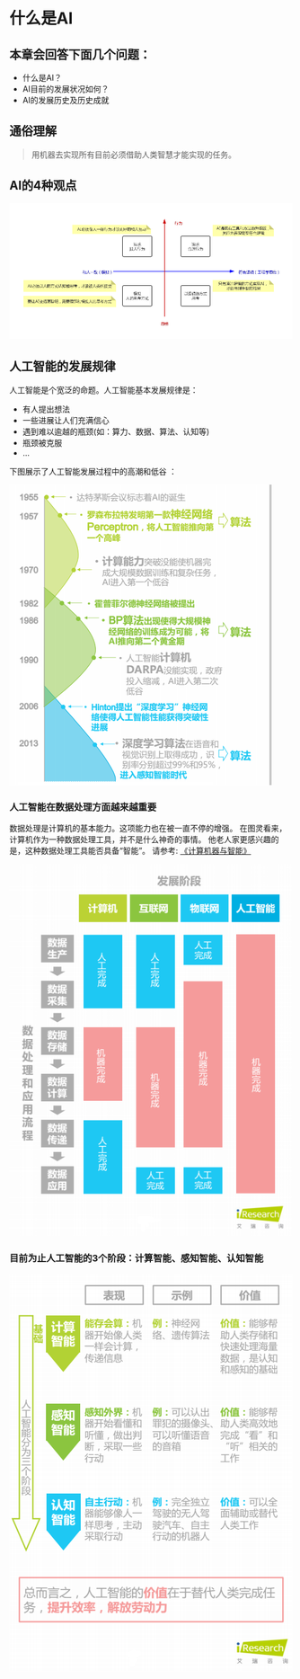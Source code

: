 
# 什么是AI

## 本章会回答下面几个问题：

 - 什么是AI？
 - AI目前的发展状况如何？
 - AI的发展历史及历史成就


## 通俗理解

> 用机器去实现所有目前必须借助人类智慧才能实现的任务。

## AI的4种观点
![enter description here][1]

 ## 人工智能的发展规律
 人工智能是个宽泛的命题。人工智能基本发展规律是：
 
 -  有人提出想法
 -  一些进展让人们充满信心
 -  遇到难以逾越的瓶颈(如：算力、数据、算法、认知等)
 -  瓶颈被克服
 -  ...

下图展示了人工智能发展过程中的高潮和低谷 ：

 ![enter description here][2]
 
 ### 人工智能在数据处理方面越来越重要
 
 数据处理是计算机的基本能力。这项能力也在被一直不停的增强。
 在图灵看来，计算机作为一种数据处理工具，并不是什么神奇的事情。
 他老人家更感兴趣的是，这种数据处理工具能否具备“智能”。
 请参考: [《计算机器与智能》][3]
 
 ![enter description here][4]
 
 ### 目前为止人工智能的3个阶段：计算智能、感知智能、认知智能
 ![enter description here][5]


  [1]: ./images/AI-4WAY.png "AI-4WAY"
  [2]: ./images/AI-History.png "AI-History"
  [3]: http://www.doc88.com/p-167100140720.html
  [4]: ./images/AI-path.png "AI-path"
  [5]: ./images/AI-3Level.png "AI-3Level"